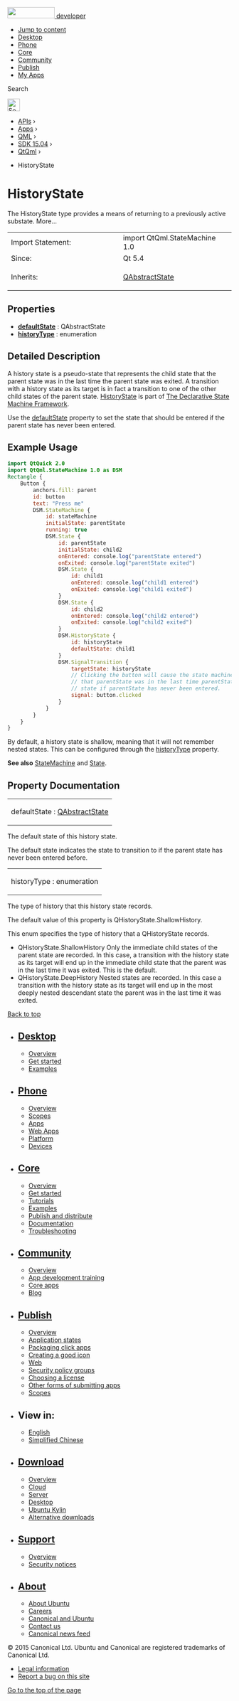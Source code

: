 <a href="https://developer.ubuntu.com/" class="logo-ubuntu"><img src="https://developer.ubuntu.com/assets/sites/ubuntu/latest/u/img/logos/logo-ubuntu-orange.svg" width="106" height="25" /> <span>developer</span></a>

-   [Jump to content](index.html#main-content)
-   [Desktop](https://developer.ubuntu.com/en/desktop/)
-   [Phone](https://developer.ubuntu.com/en/phone/)
-   [Core](https://developer.ubuntu.com/core)
-   [Community](https://developer.ubuntu.com/en/community/)
-   [Publish](https://developer.ubuntu.com/en/publish/)
-   [My Apps](https://myapps.developer.ubuntu.com/)

Search

<img src="https://developer.ubuntu.com/assets/sites/ubuntu/latest/u/img/search-white.svg" alt="Search" height="28" />

-   [APIs](../../../../index.html) ›
-   [Apps](../../../index.html) ›
-   [QML](../../index.html) ›
-   [SDK 15.04](../index.html) ›
-   [QtQml](../QtQml/index.html) ›

<!-- -->

-   HistoryState

HistoryState
============

<span class="subtitle"></span>
The HistoryState type provides a means of returning to a previously active substate. More...

<table>
<colgroup>
<col width="50%" />
<col width="50%" />
</colgroup>
<tbody>
<tr class="odd">
<td>Import Statement:</td>
<td>import QtQml.StateMachine 1.0</td>
</tr>
<tr class="even">
<td>Since:</td>
<td>Qt 5.4</td>
</tr>
<tr class="odd">
<td>Inherits:</td>
<td><p><a href="../QtQml.QAbstractState/index.html">QAbstractState</a></p></td>
</tr>
</tbody>
</table>

<span id="properties"></span>
Properties
----------

-   ****[defaultState](index.html#defaultState-prop)**** : QAbstractState
-   ****[historyType](index.html#historyType-prop)**** : enumeration

<span id="details"></span>
Detailed Description
--------------------

A history state is a pseudo-state that represents the child state that the parent state was in the last time the parent state was exited. A transition with a history state as its target is in fact a transition to one of the other child states of the parent state. [HistoryState](index.html) is part of [The Declarative State Machine Framework](../QtQml.qmlstatemachine/index.html).

Use the [defaultState](index.html#defaultState-prop) property to set the state that should be entered if the parent state has never been entered.

<span id="example-usage"></span>
Example Usage
-------------

``` qml
import QtQuick 2.0
import QtQml.StateMachine 1.0 as DSM
Rectangle {
    Button {
        anchors.fill: parent
        id: button
        text: "Press me"
        DSM.StateMachine {
            id: stateMachine
            initialState: parentState
            running: true
            DSM.State {
                id: parentState
                initialState: child2
                onEntered: console.log("parentState entered")
                onExited: console.log("parentState exited")
                DSM.State {
                    id: child1
                    onEntered: console.log("child1 entered")
                    onExited: console.log("child1 exited")
                }
                DSM.State {
                    id: child2
                    onEntered: console.log("child2 entered")
                    onExited: console.log("child2 exited")
                }
                DSM.HistoryState {
                    id: historyState
                    defaultState: child1
                }
                DSM.SignalTransition {
                    targetState: historyState
                    // Clicking the button will cause the state machine to enter the child state
                    // that parentState was in the last time parentState was exited, or the history state's default
                    // state if parentState has never been entered.
                    signal: button.clicked
                }
            }
        }
    }
}
```

By default, a history state is shallow, meaning that it will not remember nested states. This can be configured through the [historyType](index.html#historyType-prop) property.

**See also** [StateMachine](../QtQml.StateMachine/index.html) and [State](../QtQml.State/index.html).

Property Documentation
----------------------

<table>
<colgroup>
<col width="100%" />
</colgroup>
<tbody>
<tr class="odd">
<td><p><span id="defaultState-prop"></span><span class="name">defaultState</span> : <span class="type"><a href="../QtQml.QAbstractState/index.html">QAbstractState</a></span></p></td>
</tr>
</tbody>
</table>

The default state of this history state.

The default state indicates the state to transition to if the parent state has never been entered before.

<table>
<colgroup>
<col width="100%" />
</colgroup>
<tbody>
<tr class="odd">
<td><p><span id="historyType-prop"></span><span class="name">historyType</span> : <span class="type">enumeration</span></p></td>
</tr>
</tbody>
</table>

The type of history that this history state records.

The default value of this property is QHistoryState.ShallowHistory.

This enum specifies the type of history that a QHistoryState records.

-   QHistoryState.ShallowHistory Only the immediate child states of the parent state are recorded. In this case, a transition with the history state as its target will end up in the immediate child state that the parent was in the last time it was exited. This is the default.
-   QHistoryState.DeepHistory Nested states are recorded. In this case a transition with the history state as its target will end up in the most deeply nested descendant state the parent was in the last time it was exited.

[Back to top](index.html#)

-   [Desktop](https://developer.ubuntu.com/en/desktop/)
    ---------------------------------------------------

    -   [Overview](https://developer.ubuntu.com/en/desktop/)
    -   [Get started](http://snapcraft.io/?utm_source=developer.ubuntu.com&utm_medium=devportal&utm_term=snaps%20snapcraft%20desktop&utm_content=menu&utm_campaign=duc_snappers)
    -   [Examples](https://github.com/ubuntu/snappy-playpen)

-   [Phone](https://developer.ubuntu.com/en/phone/)
    -----------------------------------------------

    -   [Overview](https://developer.ubuntu.com/en/phone/)
    -   [Scopes](https://developer.ubuntu.com/en/phone/scopes/)
    -   [Apps](https://developer.ubuntu.com/en/phone/apps/)
    -   [Web Apps](https://developer.ubuntu.com/en/phone/web/)
    -   [Platform](https://developer.ubuntu.com/en/phone/platform/)
    -   [Devices](https://developer.ubuntu.com/en/phone/devices/)

-   [Core](https://developer.ubuntu.com/core)
    -----------------------------------------

    -   [Overview](https://developer.ubuntu.com/core)
    -   [Get started](https://developer.ubuntu.com/core/get-started)
    -   [Tutorials](https://developer.ubuntu.com/core/tutorials)
    -   [Examples](https://developer.ubuntu.com/core/examples)
    -   [Publish and distribute](https://developer.ubuntu.com/core/publish-and-distribute)
    -   [Documentation](https://developer.ubuntu.com/core/documentation)
    -   [Troubleshooting](https://developer.ubuntu.com/core/troubleshooting)

-   [Community](https://developer.ubuntu.com/en/community/)
    -------------------------------------------------------

    -   [Overview](https://developer.ubuntu.com/en/community/)
    -   [App development training](https://developer.ubuntu.com/en/community/training/)
    -   [Core apps](https://developer.ubuntu.com/en/community/core-apps/)
    -   [Blog](https://developer.ubuntu.com/en/community/blog/)

-   [Publish](https://developer.ubuntu.com/en/publish/)
    ---------------------------------------------------

    -   [Overview](https://developer.ubuntu.com/en/publish/)
    -   [Application states](https://developer.ubuntu.com/en/publish/application-states/)
    -   [Packaging click apps](https://developer.ubuntu.com/en/publish/packaging-click-apps/)
    -   [Creating a good icon](https://developer.ubuntu.com/en/publish/creating-a-good-icon/)
    -   [Web](https://developer.ubuntu.com/en/publish/web/)
    -   [Security policy groups](https://developer.ubuntu.com/en/publish/security-policy-groups/)
    -   [Choosing a license](https://developer.ubuntu.com/en/publish/choosing-a-license/)
    -   [Other forms of submitting apps](https://developer.ubuntu.com/en/publish/other-forms-of-submitting-apps/)
    -   [Scopes](https://developer.ubuntu.com/en/publish/scopes/)

-   View in:
    --------

    -   [English](index.html "Change to language: English")
    -   [Simplified Chinese](index.html "Change to language: Simplified Chinese")

-   [Download](http://ubuntu.com/download/)
    ---------------------------------------

    -   [Overview](http://ubuntu.com/download)
    -   [Cloud](http://ubuntu.com/download/cloud)
    -   [Server](http://ubuntu.com/download/server)
    -   [Desktop](http://ubuntu.com/download/desktop)
    -   [Ubuntu Kylin](http://ubuntu.com/download/ubuntu-kylin)
    -   [Alternative downloads](http://ubuntu.com/download/alternative-downloads)

-   [Support](http://ubuntu.com/support/)
    -------------------------------------

    -   [Overview](http://ubuntu.com/support)
    -   [Security notices](http://www.ubuntu.com/usn/)

-   [About](http://ubuntu.com/about/)
    ---------------------------------

    -   [About Ubuntu](http://ubuntu.com/about/about-ubuntu)
    -   [Careers](http://www.canonical.com/careers)
    -   [Canonical and Ubuntu](http://ubuntu.com/about/canonical-and-ubuntu)
    -   [Contact us](http://ubuntu.com/about/contact-us)
    -   [Canonical news feed](http://insights.ubuntu.com/feed/)

© 2015 Canonical Ltd. Ubuntu and Canonical are registered trademarks of Canonical Ltd.

-   [Legal information](http://www.ubuntu.com/legal)
-   [Report a bug on this site](https://bugs.launchpad.net/developer-ubuntu-com/)

<span class="accessibility-aid">[Go to the top of the page](index.html#)</span>
